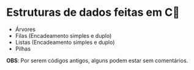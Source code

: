 # Estruturas de dados feitas em C:game_die:

- Árvores
- Filas (Encadeamento simples e duplo)
- Listas (Encadeamento simples e duplo)
- Pilhas

**OBS**: Por serem códigos antigos, alguns podem estar sem comentários.
